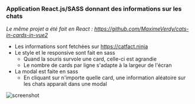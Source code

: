 ### Application React.js/SASS donnant des informations sur les chats
*Le même projet a été fait en React : https://github.com/MaximeVerdy/cats-in-cards-in-vue2*

* Les informations sont fetchées sur https://catfact.ninja
* Le style et le responsive sont fait en sass
     * Quand la souris survole une card, celle-ci est agrandie
     * Le nombre de cards par ligne s'adapte à la largeur de l'écran
* La modal est faite en sass
     * En cliquant sur n'importe quelle card, une information aléatoire sur les chats apparait dans une modal

![screenshot](screenshot.gif)